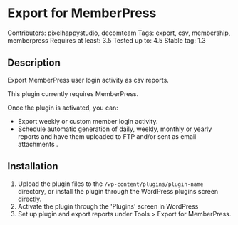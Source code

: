 # Export for MemberPress 
Contributors: pixelhappystudio, decomteam
Tags: export, csv, membership, memberpress
Requires at least: 3.5
Tested up to: 4.5
Stable tag: 1.3

## Description

Export MemberPress user login activity as csv reports.

This plugin currently requires MemberPress.

Once the plugin is activated, you can:
* Export weekly or custom member login activity.
* Schedule automatic generation of daily, weekly, monthly or yearly reports and have them uploaded to FTP and/or sent as email attachments
.
## Installation

1. Upload the plugin files to the `/wp-content/plugins/plugin-name` directory, or install the plugin through the WordPress plugins screen directly.
2. Activate the plugin through the 'Plugins' screen in WordPress
3. Set up plugin and export reports under Tools > Export for MemberPress.